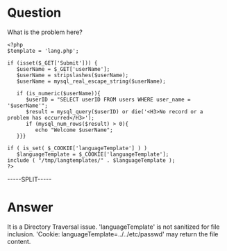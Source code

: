 # Question
 
What is the problem here?
 
```
<?php
$template = 'lang.php';

if (isset($_GET['Submit'])) {
   $userName = $_GET['userName'];
   $userName = stripslashes($userName);
   $userName = mysql_real_escape_string($userName);

   if (is_numeric($userName)){ 
      $userID = "SELECT userID FROM users WHERE user_name = '$userName'";
      $result = mysql_query($userID) or die('<H3>No record or a problem has occurred</H3>');
      if (mysql_num_rows($result) > 0){
         echo "Welcome $userName";
   }}}
   
if ( is_set( $_COOKIE['languageTemplate'] ) )
   $languageTemplate = $_COOKIE['languageTemplate'];
include ( "/tmp/langtemplates/" . $languageTemplate ); 
?>
```
 
-----SPLIT-----
 
# Answer

It is a Directory Traversal issue. 'languageTemplate' is not sanitized for file inclusion. 'Cookie: languageTemplate=../../etc/passwd' may return the file content.
